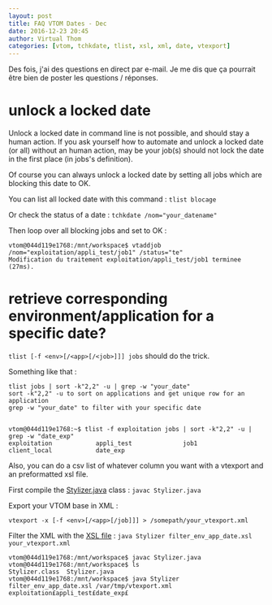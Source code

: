 ```yaml
---
layout: post
title: FAQ VTOM Dates - Dec
date: 2016-12-23 20:45
author: Virtual Thom
categories: [vtom, tchkdate, tlist, xsl, xml, date, vtexport]
---
```

Des fois, j'ai des questions en direct par e-mail. Je me dis que ça pourrait être bien de poster les questions / réponses.

# unlock a locked date

Unlock a locked date in command line is not possible, and should stay a human action.
If you ask yourself how to automate and unlock a locked date (or all) without an human action, may be your job(s) should not lock the date in the first place (in jobs's definition).

Of course you can always unlock a locked date by setting all jobs which are blocking this date to OK.

You can list all locked date with this command :
`tlist blocage`

Or check the status of a date : 
`tchkdate /nom="your_datename"`

Then loop over all blocking jobs and set to OK :

```
vtom@044d119e1768:/mnt/workspace$ vtaddjob /nom="exploitation/appli_test/job1" /status="te"
Modification du traitement exploitation/appli_test/job1 terminee (27ms).
```

# retrieve corresponding environment/application for a specific date? 

`tlist [-f <env>[/<app>[/<job>]]] jobs` should do the trick.

Something like that :

```
tlist jobs | sort -k"2,2" -u | grep -w "your_date"
sort -k"2,2" -u to sort on applications and get unique row for an application
grep -w "your_date" to filter with your specific date


vtom@044d119e1768:~$ tlist -f exploitation jobs | sort -k"2,2" -u | grep -w "date_exp"
exploitation            appli_test              job1                    client_local            date_exp
```

Also, you can do a csv list of whatever column you want  with a vtexport and an preformatted xsl file.

First compile the [Stylizer.java](/wp-content/uploads/Stylizer.java) class : `javac Stylizer.java`

Export your VTOM base in XML :

```
vtexport -x [-f <env>[/<app>[/job]]] > /somepath/your_vtexport.xml
```

Filter the XML with the [XSL file](/wp-content/uploads/filter_env_app_date.xsl) : `java Stylizer filter_env_app_date.xsl your_vtexport.xml`

```
vtom@044d119e1768:/mnt/workspace$ javac Stylizer.java
vtom@044d119e1768:/mnt/workspace$ ls
Stylizer.class  Stylizer.java
vtom@044d119e1768:/mnt/workspace$ java Stylizer filter_env_app_date.xsl /var/tmp/vtexport.xml
exploitation£appli_test£date_exp£
```
